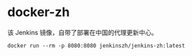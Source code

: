 # docker-zh

该 Jenkins 镜像，自带了部署在中国的代理更新中心。

`docker run --rm -p 8080:8080 jenkinszh/jenkins-zh:latest`
